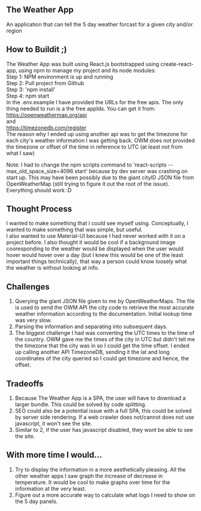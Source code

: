 ## The Weather App
  An application that can tell the 5 day weather forcast for a given city and/or region
## How to Buildit ;)
  The Weather App was built using React.js bootstrapped using create-react-app, using npm to manage my project and its node modules:<br/>
  Step 1: NPM environment is up and running<br/>
  Step 2: Pull project from Github<br/>
  Step 3: 'npm install'<br/>
  Step 4: npm start <br/>
  In the .env.example I have provided the URLs for the free apis. The only thing needed to run is a the free appIds. You can get it from:<br/>https://openweathermap.org/api<br/>
and<br/>https://timezonedb.com/register<br/>
The reason why I ended up using another api was to get the timezone for each city's weather information I was getting back. OWM does not provided the timezone or offset of the time in reference to UTC (at least not from what I saw)<br/>

   Note: I had to change the npm scripts command to 'react-scripts --max_old_space_size=4096 start' because by dev server was crashing on start up. This may have been possibly due to the giant cityID JSON file from OpenWeatherMap (still trying to figure it out the root of the issue).<br/>
  Everything should work :D

## Thought Process
  I wanted to make something that I could see myself using. Conceptually, I wanted to make something that was simple, but useful. <br/>I also wanted to use Material-UI because I had never worked with it on a project before. I also thought it would be cool if a background image cooresponding to the weather would be displayed when the user would hover would hover over a day (but I knew this would be one of the least important things technically), that way a person could know loosely what the weather is without looking at info.

## Challenges
  1. Querying the giant JSON file given to me by OpenWeatherMaps. The file is used to send the OWM API the city code to retrieve the most accurate weather information according to the documentation. Initial lookup time was very slow.
  2. Parsing the information and separating into subsequent days. 
  3. The biggest challenge I had was converting the UTC times to the time of the country. OWM gave me the times of the city in UTC but didn't tell me the timezone that the city was in so I could get the time offset. I ended up calling another API TimezoneDB, sending it the lat and long coordinates of the city queried so I could get timezone and hence, the offset.
  
## Tradeoffs
  1. Because The Weather App is a SPA, the user will have to download a larger bundle. This could be solved by code splitting. 
  2. SEO could also be a potential issue with a full SPA, this could be solved by server side rendering.  If a web crawler does not/cannot does not use javascript, it won't see the site. 
  3. Similar to 2, if the user has javascript disabled, they wont be able to see the site.
  
## With more time I would...
  1. Try to display the information in a more aesthetically pleasing. All the other weather apps I saw graph the increase of decrease in temperature. It would be cool to make graphs over time for the information at the very least.
  2. Figure out a more accurate way to calculate what logo I need to show on the 5 day panels.
  
  
